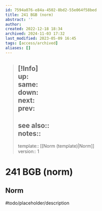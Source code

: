 ```yaml
---
id: 7594a076-e84a-4502-8bd2-55e064f58bed
title: 241 BGB (norm)
abstract: ''
author: 
created: 2022-12-18 18:34
archived: 2024-11-03 17:32
last_modified: 2023-05-09 16:45
tags: [access/archived]
aliases: []
---
```


> [!Info]  
> up:  
> same:  
> down:  
> next:  
> prev: 
> ---  
> see also::  
> notes:: 
> ---
> template:: [[Norm (template)|Norm]]  
> version:: 1

# 241 BGB (norm)

## Norm

#todo/placeholder/description 
